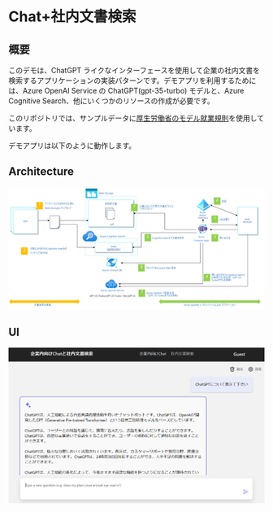 # Chat+社内文書検索

## 概要
このデモは、ChatGPT ライクなインターフェースを使用して企業の社内文書を検索するアプリケーションの実装パターンです。デモアプリを利用するためには、Azure OpenAI Service の ChatGPT(gpt-35-turbo) モデルと、Azure Cognitive Search、他にいくつかのリソースの作成が必要です。

このリポジトリでは、サンプルデータに[厚生労働省のモデル就業規則](https://www.mhlw.go.jp/stf/seisakunitsuite/bunya/koyou_roudou/roudoukijun/zigyonushi/model/index.html)を使用しています。

デモアプリは以下のように動作します。

## Architecture
![RAG Architecture](assets/appcomponents.png)

## UI
![Chat screen](assets/chatscreen.png)

